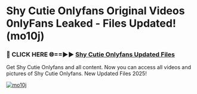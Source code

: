 # Shy Cutie Onlyfans Original Videos 0nlyFans Leaked - Files Updated! (mo10j)

<h3>🔴 CLICK HERE 🌐==►► <a href="https://tinyurl.com/x26r9saj" rel="nofollow">Shy Cutie Onlyfans Updated Files</a></h3>

Get Shy Cutie Onlyfans and all content. Now you can access all videos and pictures of Shy Cutie Onlyfans. New Updated Files 2025!

[![mo10j](https://i.imgur.com/LkgZPqh.gif)](https://tinyurl.com/x26r9saj)
